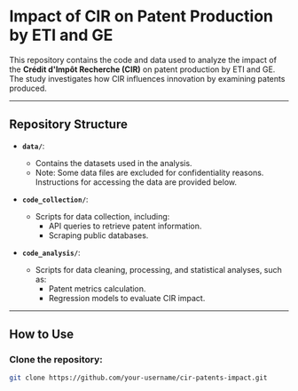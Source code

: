 # Impact of CIR on Patent Production by ETI and GE

This repository contains the code and data used to analyze the impact of the **Crédit d'Impôt Recherche (CIR)** on patent production by ETI and GE. The study investigates how CIR influences innovation by examining patents produced.

---

## Repository Structure

- **`data/`**:
  - Contains the datasets used in the analysis.
  - Note: Some data files are excluded for confidentiality reasons. Instructions for accessing the data are provided below.

- **`code_collection/`**:
  - Scripts for data collection, including:
    - API queries to retrieve patent information.
    - Scraping public databases.

- **`code_analysis/`**:
  - Scripts for data cleaning, processing, and statistical analyses, such as:
    - Patent metrics calculation.
    - Regression models to evaluate CIR impact.

---

## How to Use

### Clone the repository:
```bash
git clone https://github.com/your-username/cir-patents-impact.git
